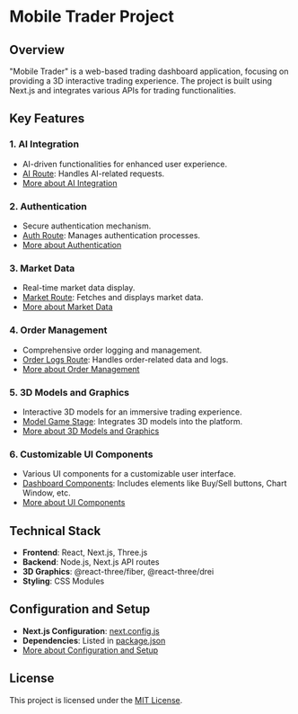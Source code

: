 # Mobile Trader Project

## Overview
"Mobile Trader" is a web-based trading dashboard application, focusing on providing a 3D interactive trading experience. The project is built using Next.js and integrates various APIs for trading functionalities.

## Key Features

### 1. **AI Integration**
   - AI-driven functionalities for enhanced user experience.
   - [AI Route](https://github.com/webpov/mobile-trader/blob/main/src/app/api/ai/route.ts): Handles AI-related requests.
   - [More about AI Integration](https://github.com/webpov/mobile-trader/blob/main/docs/AI_Integration.md)

### 2. **Authentication**
   - Secure authentication mechanism.
   - [Auth Route](https://github.com/webpov/mobile-trader/blob/main/src/app/api/auth/route.ts): Manages authentication processes.
   - [More about Authentication](https://github.com/webpov/mobile-trader/blob/main/docs/Authentication.md)

### 3. **Market Data**
   - Real-time market data display.
   - [Market Route](https://github.com/webpov/mobile-trader/blob/main/src/app/api/market/route.ts): Fetches and displays market data.
   - [More about Market Data](https://github.com/webpov/mobile-trader/blob/main/docs/Market_Data.md)

### 4. **Order Management**
   - Comprehensive order logging and management.
   - [Order Logs Route](https://github.com/webpov/mobile-trader/blob/main/src/app/api/order/logs/route.ts): Handles order-related data and logs.
   - [More about Order Management](https://github.com/webpov/mobile-trader/blob/main/docs/Order_Management.md)

### 5. **3D Models and Graphics**
   - Interactive 3D models for an immersive trading experience.
   - [Model Game Stage](https://github.com/webpov/mobile-trader/blob/main/src/model/level/ModelGameStage.tsx): Integrates 3D models into the platform.
   - [More about 3D Models and Graphics](https://github.com/webpov/mobile-trader/blob/main/docs/3D_Models_and_Graphics.md)

### 6. **Customizable UI Components**
   - Various UI components for a customizable user interface.
   - [Dashboard Components](https://github.com/webpov/mobile-trader/blob/main/src/dom/organism/Dashboard): Includes elements like Buy/Sell buttons, Chart Window, etc.
   - [More about UI Components](https://github.com/webpov/mobile-trader/blob/main/docs/UI_Components.md)

## Technical Stack

- **Frontend**: React, Next.js, Three.js
- **Backend**: Node.js, Next.js API routes
- **3D Graphics**: @react-three/fiber, @react-three/drei
- **Styling**: CSS Modules

## Configuration and Setup

- **Next.js Configuration**: [next.config.js](https://github.com/webpov/mobile-trader/blob/main/next.config.js)
- **Dependencies**: Listed in [package.json](https://github.com/webpov/mobile-trader/blob/main/package.json)
- [More about Configuration and Setup](https://github.com/webpov/mobile-trader/blob/main/docs/Configuration_and_Setup.md)

## License

This project is licensed under the [MIT License](https://github.com/webpov/mobile-trader/blob/main/LICENSE).
